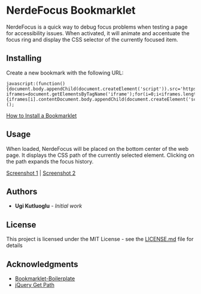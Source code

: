 # NerdeFocus Bookmarklet

NerdeFocus is a quick way to debug focus problems when testing a page for accessibility issues. When activated, it will animate and accentuate the focus ring and display the CSS selector of the currently focused item.

## Installing

Create a new bookmark with the following URL:

```
javascript:(function(){document.body.appendChild(document.createElement('script')).src='https://rawgit.com/wizzyfx/nerdefocus/master/dist/nerde.min.js';var iframes=document.getElementsByTagName('iframe');for(i=0;i<iframes.length;i++) {iframes[i].contentDocument.body.appendChild(document.createElement('script')).src='https://rawgit.com/wizzyfx/nerdefocus/master/dist/nerde.min.js';}})();
```

[How to Install a Bookmarklet](https://mreidsma.github.io/bookmarklets/installing.html)

## Usage

When loaded, NerdeFocus will be placed on the bottom center of the web page. It displays the CSS path of the currently selected element. Clicking on the path expands the focus history.

[Screenshot 1](https://wizzyfx.s3.amazonaws.com/ss/201712162cw.png) | [Screenshot 2](https://wizzyfx.s3.amazonaws.com/ss/2017123ciq2.png)
## Authors

* **Ugi Kutluoglu** - *Initial work*

## License

This project is licensed under the MIT License - see the [LICENSE.md](LICENSE.md) file for details

## Acknowledgments

* [Bookmarklet-Boilerplate](https://github.com/JeyKeu/Bookmarklet-Boilerplate)
* [jQuery Get Path](https://github.com/yamadapc/jquery-getpath)
